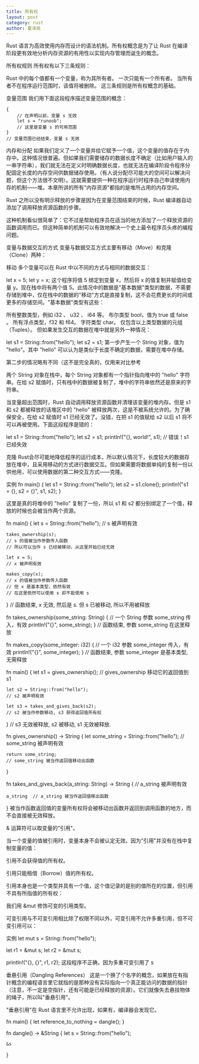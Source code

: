 ```yaml
---
title: 所有权
layout: post
category: rust
author: 夏泽民
---
```

Rust 语言为高效使用内存而设计的语法机制。所有权概念是为了让 Rust 在编译阶段更有效地分析内存资源的有用性以实现内存管理而诞生的概念。

所有权规则
所有权有以下三条规则：

Rust 中的每个值都有一个变量，称为其所有者。
一次只能有一个所有者。
当所有者不在程序运行范围时，该值将被删除。
这三条规则是所有权概念的基础。
<!-- more -->
变量范围
我们用下面这段程序描述变量范围的概念：
```
{
    // 在声明以前，变量 s 无效
    let s = "runoob";
    // 这里是变量 s 的可用范围
}
// 变量范围已经结束，变量 s 无效
```

内存和分配
如果我们定义了一个变量并给它赋予一个值，这个变量的值存在于内存中。这种情况很普遍。但如果我们需要储存的数据长度不确定（比如用户输入的一串字符串），我们就无法在定义时明确数据长度，也就无法在编译阶段令程序分配固定长度的内存空间供数据储存使用。（有人说分配尽可能大的空间可以解决问题，但这个方法很不文明）。这就需要提供一种在程序运行时程序自己申请使用内存的机制——堆。本章所讲的所有"内存资源"都指的是堆所占用的内存空间。

Rust 之所以没有明示释放的步骤是因为在变量范围结束的时候，Rust 编译器自动添加了调用释放资源函数的步骤。

这种机制看似很简单了：它不过是帮助程序员在适当的地方添加了一个释放资源的函数调用而已。但这种简单的机制可以有效地解决一个史上最令程序员头疼的编程问题。

变量与数据交互的方式
变量与数据交互方式主要有移动（Move）和克隆（Clone）两种：

移动
多个变量可以在 Rust 中以不同的方式与相同的数据交互：

let x = 5;
let y = x;
这个程序将值 5 绑定到变量 x，然后将 x 的值复制并赋值给变量 y。现在栈中将有两个值 5。此情况中的数据是"基本数据"类型的数据，不需要存储到堆中，仅在栈中的数据的"移动"方式是直接复制，这不会花费更长的时间或更多的存储空间。"基本数据"类型有这些：

所有整数类型，例如 i32 、 u32 、 i64 等。
布尔类型 bool，值为 true 或 false 。
所有浮点类型，f32 和 f64。
字符类型 char。
仅包含以上类型数据的元组（Tuples）。
但如果发生交互的数据在堆中就是另外一种情况：

let s1 = String::from("hello");
let s2 = s1;
第一步产生一个 String 对象，值为 "hello"。其中 "hello" 可以认为是类似于长度不确定的数据，需要在堆中存储。

第二步的情况略有不同（这不是完全真的，仅用来对比参考

两个 String 对象在栈中，每个 String 对象都有一个指针指向堆中的 "hello" 字符串。在给 s2 赋值时，只有栈中的数据被复制了，堆中的字符串依然还是原来的字符串。

当变量超出范围时，Rust 自动调用释放资源函数并清理该变量的堆内存。但是 s1 和 s2 都被释放的话堆区中的 "hello" 被释放两次，这是不被系统允许的。为了确保安全，在给 s2 赋值时 s1 已经无效了。没错，在把 s1 的值赋给 s2 以后 s1 将不可以再被使用。下面这段程序是错的：

let s1 = String::from("hello");
let s2 = s1; 
println!("{}, world!", s1); // 错误！s1 已经失效

克隆
Rust会尽可能地降低程序的运行成本，所以默认情况下，长度较大的数据存放在堆中，且采用移动的方式进行数据交互。但如果需要将数据单纯的复制一份以供他用，可以使用数据的第二种交互方式——克隆。

实例
fn main() {
    let s1 = String::from("hello");
    let s2 = s1.clone();
    println!("s1 = {}, s2 = {}", s1, s2);
}

这里是真的将堆中的 "hello" 复制了一份，所以 s1 和 s2 都分别绑定了一个值，释放的时候也会被当作两个资源。

fn main() {
    let s = String::from("hello");
    // s 被声明有效

    takes_ownership(s);
    // s 的值被当作参数传入函数
    // 所以可以当作 s 已经被移动，从这里开始已经无效

    let x = 5;
    // x 被声明有效

    makes_copy(x);
    // x 的值被当作参数传入函数
    // 但 x 是基本类型，依然有效
    // 在这里依然可以使用 x 却不能使用 s

} // 函数结束, x 无效, 然后是 s. 但 s 已被移动, 所以不用被释放


fn takes_ownership(some_string: String) {
    // 一个 String 参数 some_string 传入，有效
    println!("{}", some_string);
} // 函数结束, 参数 some_string 在这里释放

fn makes_copy(some_integer: i32) {
    // 一个 i32 参数 some_integer 传入，有效
    println!("{}", some_integer);
} // 函数结束, 参数 some_integer 是基本类型, 无需释放

fn main() {
    let s1 = gives_ownership();
    // gives_ownership 移动它的返回值到 s1

    let s2 = String::from("hello");
    // s2 被声明有效

    let s3 = takes_and_gives_back(s2);
    // s2 被当作参数移动, s3 获得返回值所有权
} // s3 无效被释放, s2 被移动, s1 无效被释放.

fn gives_ownership() -> String {
    let some_string = String::from("hello");
    // some_string 被声明有效

    return some_string;
    // some_string 被当作返回值移动出函数
}

fn takes_and_gives_back(a_string: String) -> String { 
    // a_string 被声明有效

    a_string  // a_string 被当作返回值移出函数
}
被当作函数返回值的变量所有权将会被移动出函数并返回到调用函数的地方，而不会直接被无效释放。

& 运算符可以取变量的"引用"。

当一个变量的值被引用时，变量本身不会被认定无效。因为"引用"并没有在栈中复制变量的值：

引用不会获得值的所有权。

引用只能租借（Borrow）值的所有权。

引用本身也是一个类型并具有一个值，这个值记录的是别的值所在的位置，但引用不具有所指值的所有权：

我们用 &mut 修饰可变的引用类型。

可变引用与不可变引用相比除了权限不同以外，可变引用不允许多重引用，但不可变引用可以：

实例
let mut s = String::from("hello");

let r1 = &mut s;
let r2 = &mut s;

println!("{}, {}", r1, r2);
这段程序不正确，因为多重可变引用了 s

垂悬引用（Dangling References）
这是一个换了个名字的概念，如果放在有指针概念的编程语言里它就指的是那种没有实际指向一个真正能访问的数据的指针（注意，不一定是空指针，还有可能是已经释放的资源）。它们就像失去悬挂物体的绳子，所以叫"垂悬引用"。

"垂悬引用"在 Rust 语言里不允许出现，如果有，编译器会发现它。

fn main() {
    let reference_to_nothing = dangle();
}

fn dangle() -> &String {
    let s = String::from("hello");

    &s
}

